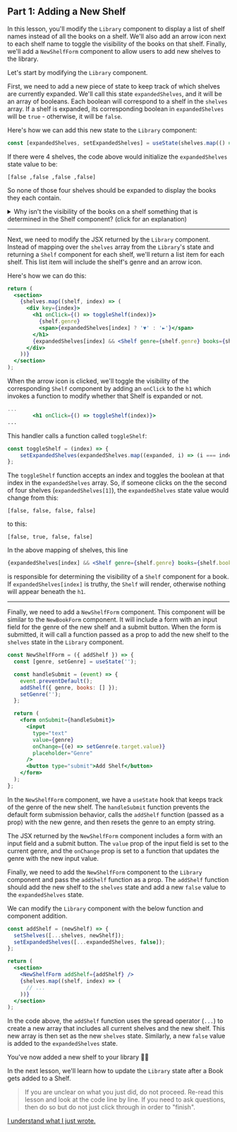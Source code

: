## Part 1: Adding a New Shelf

In this lesson, you'll modify the `Library` component to display a list of shelf names instead of all the books on a shelf. We'll also add an arrow icon next to each shelf name to toggle the visibility of the books on that shelf. Finally, we'll add a `NewShelfForm` component to allow users to add new shelves to the library.

Let's start by modifying the `Library` component. 

First, we need to add a new piece of state to keep track of which shelves are currently expanded. We'll call this state `expandedShelves`, and it will be an array of booleans. Each boolean will correspond to a shelf in the `shelves` array. If a shelf is expanded, its corresponding boolean in `expandedShelves` will be `true` - otherwise, it will be `false`.

Here's how we can add this new state to the `Library` component:

```jsx
const [expandedShelves, setExpandedShelves] = useState(shelves.map(() => false));
```

If there were 4 shelves, the code above would initialize the `expandedShelves` state value to be:

`[false ,false ,false ,false]`

So none of those four shelves should be expanded to display the books they each contain.

<details>
<summary>Why isn't the visibility of the books on a shelf something that is determined in the Shelf component? (click for an explanation)</summary>
<br>

The visibility of the books on a shelf could indeed be managed within the Shelf component itself. However, in this particular case, we've chosen to manage it in the Library component for a couple of reasons:

1. Parent-Child Communication

     By managing the visibility in the Library component, we can easily control the visibility of each Shelf from the parent component. This is a common pattern in React where the parent component manages the state for its child components.

2. Single Source of Truth

    It's generally a good practice in React to have a single source of truth for any piece of data that's shared across multiple components. In this case, the Library component is the single source of truth for the visibility of the books on each shelf.

However, if the Shelf component had other child components that also needed to know about the visibility of the books, or if the visibility was a more integral part of the Shelf component's internal workings, it might make more sense to manage it within the Shelf component itself.

The way you manage state in React is a choice, and the best approach can depend on a variety of factors, including the specific requirements of your app and your personal preferences as a developer.

</details>

----

Next, we need to modify the JSX returned by the `Library` component. Instead of mapping over the `shelves` array from the `Library`'s state and returning a `Shelf` component for each shelf, we'll return a list item for each shelf. This list item will include the shelf's genre and an arrow icon. 

Here's how we can do this:

```jsx
return (
  <section>
    {shelves.map((shelf, index) => (
      <div key={index}>
        <h1 onClick={() => toggleShelf(index)}> 
          {shelf.genre} 
          <span>{expandedShelves[index] ? '▼' : '►'}</span>
        </h1>
        {expandedShelves[index] && <Shelf genre={shelf.genre} books={shelf.books} />}
      </div>
    ))}
  </section>
);
```

When the arrow icon is clicked, we'll toggle the visibility of the corresponding `Shelf` component by adding an `onClick` to the `h1` which invokes a function to modify whether that Shelf is expanded or not.

```jsx
...
        <h1 onClick={() => toggleShelf(index)}> 
...
```

This handler calls a function called `toggleShelf`: 

```jsx
const toggleShelf = (index) => {
    setExpandedShelves(expandedShelves.map((expanded, i) => (i === index ? !expanded : expanded)));
};
```

The `toggleShelf` function accepts an index and toggles the boolean at that index in the `expandedShelves` array. So, if someone clicks on the the second of four shelves (`expandedShelves[1]`), the `expandedShelves` state value would change from this:

`[false, false, false, false]`

to this:

`[false, true, false, false]`


In the above mapping of shelves, this line

```jsx
{expandedShelves[index] && <Shelf genre={shelf.genre} books={shelf.books} />}
```

is responsible for determining the visibility of a `Shelf` component for a book. If `expandedShelves[index]` is truthy, the `Shelf` will render, otherwise nothing will appear beneath the `h1`.


----

Finally, we need to add a `NewShelfForm` component. This component will be similar to the `NewBookForm` component. It will include a form with an input field for the genre of the new shelf and a submit button. When the form is submitted, it will call a function passed as a prop to add the new shelf to the `shelves` state in the `Library` component.


```jsx
const NewShelfForm = ({ addShelf }) => {
  const [genre, setGenre] = useState('');

  const handleSubmit = (event) => {
    event.preventDefault();
    addShelf({ genre, books: [] });
    setGenre('');
  };

  return (
    <form onSubmit={handleSubmit}>
      <input
        type="text"
        value={genre}
        onChange={(e) => setGenre(e.target.value)}
        placeholder="Genre"
      />
      <button type="submit">Add Shelf</button>
    </form>
  );
};
```

In the `NewShelfForm` component, we have a `useState` hook that keeps track of the genre of the new shelf. The `handleSubmit` function prevents the default form submission behavior, calls the `addShelf` function (passed as a prop) with the new genre, and then resets the genre to an empty string.

The JSX returned by the `NewShelfForm` component includes a form with an input field and a submit button. The `value` prop of the input field is set to the current genre, and the `onChange` prop is set to a function that updates the genre with the new input value.

Finally, we need to add the `NewShelfForm` component to the `Library` component and pass the `addShelf` function as a prop. The `addShelf` function should add the new shelf to the `shelves` state and add a new `false` value to the `expandedShelves` state.

We can modify the `Library` component with the below function and component addition.

```jsx
const addShelf = (newShelf) => {
  setShelves([...shelves, newShelf]);
  setExpandedShelves([...expandedShelves, false]);
};

return (
  <section>
    <NewShelfForm addShelf={addShelf} />
    {shelves.map((shelf, index) => (
      // ...
    ))}
  </section>
);
```

In the code above, the `addShelf` function uses the spread operator (`...`) to create a new array that includes all current shelves and the new shelf. This new array is then set as the new `shelves` state. Similarly, a new `false` value is added to the `expandedShelves` state.

You've now added a new shelf to your library 😮‍💨

In the next lesson, we'll learn how to update the `Library` state after a Book gets added to a Shelf. 

> If you are unclear on what you just did, do not proceed. Re-read this lesson and look at the code line by line. If you need to ask questions, then do so but do not just click through in order to "finish".

[I understand what I just wrote.](02-lifting-book-state-up.md)